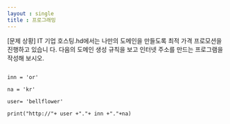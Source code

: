 ```yaml
---
layout : single
title : 프로그래밍
---
```

[문제 상황]
IT 기업 호스팅.hd에서는 나만의 도메인을 만들도록 최적 가격 프로모션을 진행하고 있습니 다. 다음의 도메인 생성 규칙을 보고 인터넷 주소를 만드는 프로그램을 작성해 보시오.
~~~

inn = 'or'

na = 'kr'

user= 'bellflower'

print("http://"+ user +"."+ inn +"."+na)
~~~
